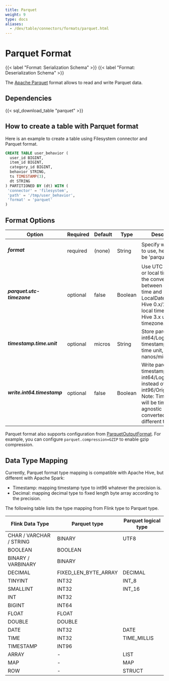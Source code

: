 ```yaml
---
title: Parquet
weight: 9
type: docs
aliases:
  - /dev/table/connectors/formats/parquet.html
---
```

<!--
Licensed to the Apache Software Foundation (ASF) under one
or more contributor license agreements.  See the NOTICE file
distributed with this work for additional information
regarding copyright ownership.  The ASF licenses this file
to you under the Apache License, Version 2.0 (the
"License"); you may not use this file except in compliance
with the License.  You may obtain a copy of the License at

  http://www.apache.org/licenses/LICENSE-2.0

Unless required by applicable law or agreed to in writing,
software distributed under the License is distributed on an
"AS IS" BASIS, WITHOUT WARRANTIES OR CONDITIONS OF ANY
KIND, either express or implied.  See the License for the
specific language governing permissions and limitations
under the License.
-->

# Parquet Format

{{< label "Format: Serialization Schema" >}}
{{< label "Format: Deserialization Schema" >}}

The [Apache Parquet](https://parquet.apache.org/) format allows to read and write Parquet data.

Dependencies
------------

{{< sql_download_table "parquet" >}}

How to create a table with Parquet format
----------------

Here is an example to create a table using Filesystem connector and Parquet format.

```sql
CREATE TABLE user_behavior (
  user_id BIGINT,
  item_id BIGINT,
  category_id BIGINT,
  behavior STRING,
  ts TIMESTAMP(3),
  dt STRING
) PARTITIONED BY (dt) WITH (
 'connector' = 'filesystem',
 'path' = '/tmp/user_behavior',
 'format' = 'parquet'
)
```

Format Options
----------------

<table class="table table-bordered">
    <thead>
      <tr>
        <th class="text-left" style="width: 25%">Option</th>
        <th class="text-center" style="width: 8%">Required</th>
        <th class="text-center" style="width: 7%">Default</th>
        <th class="text-center" style="width: 10%">Type</th>
        <th class="text-center" style="width: 50%">Description</th>
      </tr>
    </thead>
    <tbody>
    <tr>
      <td><h5>format</h5></td>
      <td>required</td>
      <td style="word-wrap: break-word;">(none)</td>
      <td>String</td>
      <td>Specify what format to use, here should be 'parquet'.</td>
    </tr>
    <tr>
      <td><h5>parquet.utc-timezone</h5></td>
      <td>optional</td>
      <td style="word-wrap: break-word;">false</td>
      <td>Boolean</td>
      <td>Use UTC timezone or local timezone to the conversion between epoch time and LocalDateTime. Hive 0.x/1.x/2.x use local timezone. But Hive 3.x use UTC timezone.</td>
    </tr>
    <tr>
      <td><h5>timestamp.time.unit</h5></td>
      <td>optional</td>
      <td style="word-wrap: break-word;">micros</td>
      <td>String</td>
      <td>Store parquet int64/LogicalTypes timestamps in this time unit, value is nanos/micros/millis.</td>
    </tr>
    <tr>
      <td><h5>write.int64.timestamp</h5></td>
      <td>optional</td>
      <td style="word-wrap: break-word;">false</td>
      <td>Boolean</td>
      <td>Write parquet timestamp as int64/LogicalTypes instead of int96/OriginalTypes. Note: Timestamp will be time zone agnostic (NEVER converted to a different time zone).</td>
    </tr>
    </tbody>
</table>

Parquet format also supports configuration from [ParquetOutputFormat](https://www.javadoc.io/doc/org.apache.parquet/parquet-hadoop/1.10.0/org/apache/parquet/hadoop/ParquetOutputFormat.html).
For example, you can configure `parquet.compression=GZIP` to enable gzip compression.

Data Type Mapping
----------------

Currently, Parquet format type mapping is compatible with Apache Hive, but different with Apache Spark:

- Timestamp: mapping timestamp type to int96 whatever the precision is.
- Decimal: mapping decimal type to fixed length byte array according to the precision.

The following table lists the type mapping from Flink type to Parquet type.

<table class="table table-bordered">
    <thead>
      <tr>
        <th class="text-left">Flink Data Type</th>
        <th class="text-center">Parquet type</th>
        <th class="text-center">Parquet logical type</th>
      </tr>
    </thead>
    <tbody>
    <tr>
      <td>CHAR / VARCHAR / STRING</td>
      <td>BINARY</td>
      <td>UTF8</td>
    </tr>
    <tr>
      <td>BOOLEAN</td>
      <td>BOOLEAN</td>
      <td></td>
    </tr>
    <tr>
      <td>BINARY / VARBINARY</td>
      <td>BINARY</td>
      <td></td>
    </tr>
    <tr>
      <td>DECIMAL</td>
      <td>FIXED_LEN_BYTE_ARRAY</td>
      <td>DECIMAL</td>
    </tr>
    <tr>
      <td>TINYINT</td>
      <td>INT32</td>
      <td>INT_8</td>
    </tr>
    <tr>
      <td>SMALLINT</td>
      <td>INT32</td>
      <td>INT_16</td>
    </tr>
    <tr>
      <td>INT</td>
      <td>INT32</td>
      <td></td>
    </tr>
    <tr>
      <td>BIGINT</td>
      <td>INT64</td>
      <td></td>
    </tr>
    <tr>
      <td>FLOAT</td>
      <td>FLOAT</td>
      <td></td>
    </tr>
    <tr>
      <td>DOUBLE</td>
      <td>DOUBLE</td>
      <td></td>
    </tr>
    <tr>
      <td>DATE</td>
      <td>INT32</td>
      <td>DATE</td>
    </tr>
    <tr>
      <td>TIME</td>
      <td>INT32</td>
      <td>TIME_MILLIS</td>
    </tr>
    <tr>
      <td>TIMESTAMP</td>
      <td>INT96</td>
      <td></td>
    </tr>
    <tr>
      <td>ARRAY</td>
      <td>-</td>
      <td>LIST</td>
    </tr>
    <tr>
      <td>MAP</td>
      <td>-</td>
      <td>MAP</td>
    </tr>
    <tr>
      <td>ROW</td>
      <td>-</td>
      <td>STRUCT</td>
    </tr>
    </tbody>
</table>
